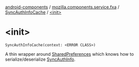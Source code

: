 [android-components](../../index.md) / [mozilla.components.service.fxa](../index.md) / [SyncAuthInfoCache](index.md) / [&lt;init&gt;](./-init-.md)

# &lt;init&gt;

`SyncAuthInfoCache(context: <ERROR CLASS>)`

A thin wrapper around [SharedPreferences](#) which knows how to serialize/deserialize [SyncAuthInfo](../../mozilla.components.concept.sync/-sync-auth-info/index.md).

